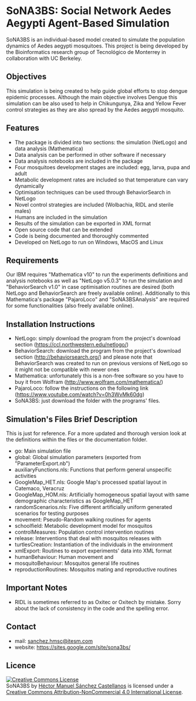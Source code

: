 # SoNA3BS: Social Network Aedes Aegypti Agent-Based Simulation

SoNA3BS is an individual-based model created to simulate the population dynamics of Aedes aegypti mosquitoes.
This project is being developed by the Bioinformatics research group of Tecnológico de Monterrey in collaboration with UC Berkeley.

## Objectives

This simulation is being created to help guide global efforts to stop dengue epidemic processes. Although the main objective involves Dengue this simulation can be also used to help in Chikungunya, Zika and Yellow Fever control strategies as they are also spread by the Aedes aegypti mosquito.

## Features

* The package is divided into two sections: the simulation (NetLogo) and data analysis (Mathematica)
* Data analysis can be performed in other software if necessary
* Data analysis notebooks are included in the package
* Four mosquitoes development stages are included: egg, larva, pupa and adult
* Metabolic development rates are included so that temperature can vary dynamically
* Optimisation techniques can be used through BehaviorSearch in NetLogo
* Novel control strategies are included (Wolbachia, RIDL and sterile males)
* Humans are included in the simulation
* Results of the simulation can be exported in XML format
* Open source code that can be extended
* Code is being documented and thoroughly commented
* Developed on NetLogo to run on Windows, MacOS and Linux

## Requirements

Our IBM requires "Mathematica v10" to run the experiments definitions and analysis notebooks as well as "NetLogo v5.0.3" to run the simulation and "BehaviorSearch v1.0" in case optimisation routines are desired (both NetLogo and BehaviorSearch are freely available online). Additionally to this Mathematica's package "PajaroLoco" and "SoNA3BSAnalysis" are required for some functionalities (also freely available online).

## Installation Instructions

* NetLogo: simply download the program from the project's download section (https://ccl.northwestern.edu/netlogo/)
* BehaviorSearch: download the program from the project's download section (http://behaviorsearch.org/) and please note that BehaviorSearch was created to run on previous versions of NetLogo so it might not be compatible with newer ones
* Mathematica: unfortunately this is a non-free software so you have to buy it from Wolfram (http://www.wolfram.com/mathematica/)
* PajaroLoco: follow the instructions on the following link (https://www.youtube.com/watch?v=0h3WvMk60dg)
* SoNA3BS: just download the folder with the programs' files.

## Simulation's Files Brief Description
This is just for reference. For a more updated and thorough version look at the definitions within the files or the documentation folder.

* go: Main simulation file
* global: Global simulation parameters (exported from "ParameterExport.nb")
* auxiliaryFunctions.nls: Functions that perform general unspecific activities
* GoogleMap_HET.nls: Google Map's processed spatial layout in Catemaco, Veracruz
* GoogleMap_HOM.nls: Artificially homogeneous spatial layout with same demographic characteristics as GoogleMap_HET
* randomScenarios.nls: Five different artificially uniform generated scenarios for testing purposes
* movement: Pseudo-Random walking routines for agents
* schoolfield: Metabolic development model for mosquitos
* controlMeasures: Population control intervention routines
* release: Interventions that deal with mosquitos releases with 
* turtlesCreation: Instantiation of the individuals in the environment
* xmlExport: Routines to export experiments' data into XML format
* humanBehaviour: Human movement and 
* mosquitoBehaviour: Mosquitos general life routines
* reproductionRoutines: Mosquitos mating and reproductive routines

## Important Notes

* RIDL is sometimes referred to as Oxitec or Oxitech by mistake. Sorry about the lack of consistency in the code and the spelling error.

## Contact

* mail: sanchez.hmsc@itesm.com
* website: https://sites.google.com/site/sona3bs/ 

## Licence

<a rel="license" href="http://creativecommons.org/licenses/by-nc/4.0/"><img alt="Creative Commons License" style="border-width:0" src="https://i.creativecommons.org/l/by-nc/4.0/88x31.png" /></a><br /><span xmlns:dct="http://purl.org/dc/terms/" property="dct:title">SoNA3BS</span> by <a xmlns:cc="http://creativecommons.org/ns#" href="https://sites.google.com/site/sona3bs/" property="cc:attributionName" rel="cc:attributionURL">Héctor Manuel Sánchez Castellanos</a> is licensed under a <a rel="license" href="http://creativecommons.org/licenses/by-nc/4.0/">Creative Commons Attribution-NonCommercial 4.0 International License</a>.
